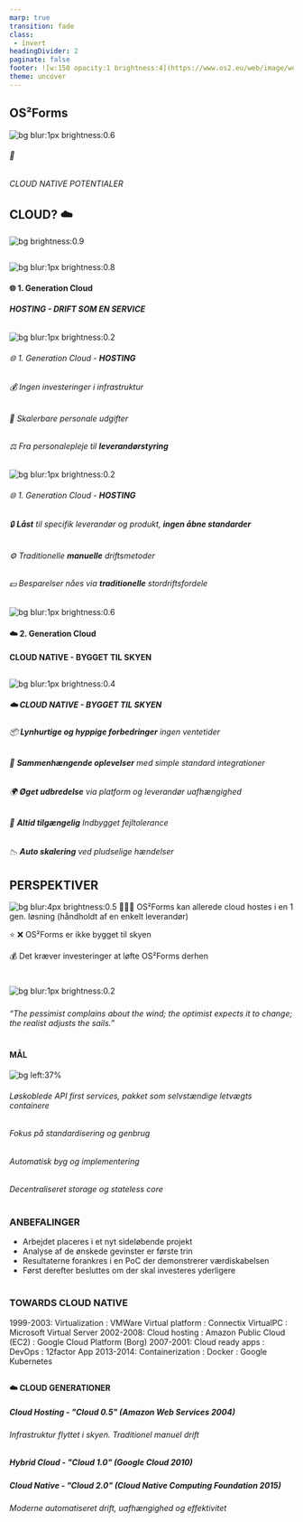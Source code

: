 ```yaml
---
marp: true
transition: fade
class:
 - invert
headingDivider: 2 
paginate: false
footer: ![w:150 opacity:1 brightness:4](https://www.os2.eu/web/image/website/1/logo/OS2%20%E2%80%93%20Offentligt%20digitaliseringsf%C3%A6llesskab?unique=8a4ead6)
theme: uncover
---
```


## **OS²Forms**
![bg blur:1px brightness:0.6](https://images.pexels.com/photos/2382845/pexels-photo-2382845.jpeg?auto=compress&cs=tinysrgb&w=1260&h=750&dpr=1)
###### :small_blue_diamond:
###### CLOUD NATIVE POTENTIALER

## CLOUD? :cloud:
![bg brightness:0.9](https://images.pexels.com/photos/3472690/pexels-photo-3472690.jpeg)
<!--Hvad mener styregruppen når de siger Cloud? Hvilke forventede effekter eller gevinster ser i komme ud af en investering i cloud?-->

##
![bg blur:1px brightness:0.8](https://images.pexels.com/photos/2064123/pexels-photo-2064123.jpeg)
#### 🌐 1. Generation Cloud

###### **HOSTING - DRIFT SOM EN SERVICE**

##
![bg blur:1px brightness:0.2](https://images.pexels.com/photos/2064123/pexels-photo-2064123.jpeg)
###### 🌐 1. Generation Cloud - **HOSTING**<!-- Fokus på maskinrummet og på de voksende udgifter til uddannet personale, men set fra anvenderens synspunkt er det servicen den samme eller en lille smule forværret -->

###### :moneybag: Ingen investeringer i infrastruktur

###### 👤 Skalerbare personale udgifter

###### ⚖️ Fra personalepleje til **leverandørstyring**

##
![bg blur:1px brightness:0.2](https://images.pexels.com/photos/2064123/pexels-photo-2064123.jpeg)
###### 🌐 1. Generation Cloud - **HOSTING**

###### 🔒 **Låst** til specifik leverandør og produkt, **ingen åbne standarder**

###### :gear: Traditionelle **manuelle** driftsmetoder

###### 💵 Besparelser nåes via **traditionelle** stordriftsfordele


##
![bg blur:1px brightness:0.6](https://images.pexels.com/photos/1381415/pexels-photo-1381415.jpeg?auto=compress&cs=tinysrgb&w=1260&h=750&dpr=1)
#### :cloud: 2. Generation Cloud
#### CLOUD NATIVE - **BYGGET TIL SKYEN**<!--Bredere fokus på at levere kvalitet til de mennesker der møder teknologien og som noget nyt også dem som udvikler teknologien. Ingen ventetider, konstant tilgængelige services og lynhurtig iplementering af nye ydelser til borgerne -->

##
![bg blur:1px brightness:0.4](https://images.pexels.com/photos/1381415/pexels-photo-1381415.jpeg?auto=compress&cs=tinysrgb&w=1260&h=750&dpr=1)

##### :cloud: CLOUD NATIVE - **BYGGET TIL SKYEN**

###### 📦 **Lynhurtige og hyppige forbedringer** ingen ventetider <!-- Med løskoblede services og moduler kan forskellige teams på tværs af leverandører arbejde uafhængigt på leverancer og dermed ingen ventetid på levering fordi det ene team har en længere leveringstid og at hele applikationen skal genbygges-->
###### :link: **Sammenhængende oplevelser** med simple standard integrationer <!-- Brugeren vil have en mere strømlinet og sammenhængende oplevelse, når forskellige tjenester og applikationer kan arbejde sammen uden problemer. For eksempel, hvis en cloud-native e-handelsapplikation er integreret med en cloud-baseret betalingstjeneste, kan brugeren gennemføre køb uden at skulle forlade applikationen.-->
###### :earth_africa: **Øget udbredelse** via platform og leverandør uafhængighed <!--Cloud-native applikationer har potentialet til at nå et bredere publikum på grund af deres globale skalerbarhed, platformuafhængighed og evne til hurtig iteration. Desuden giver nem integration med andre cloud-tjenester brugerne adgang til en bredere vifte af funktioner og tjenester, hvilket kan gøre produktet mere attraktivt. Endelig giver leverandøruafhængighed virksomhederne frihed til at vælge den cloud-leverandør, der bedst opfylder deres specifikke behov og krav, hvilket kan hjælpe med at holde omkostningerne nede og sikre, at virksomheden får mest muligt ud af sin investering i skyen.-->
###### :rocket: **Altid tilgængelig** Indbygget fejltolerance<!--Recovery er automatisk -->
###### 📉 **Auto skalering** ved pludselige hændelser<!-- Kan nemt skaleres op eller ned efter behov. Skalerer automatisk ved uforudsete ændringer. Dette betyder, at du kan håndtere pludselige stigninger i trafikken uden at skulle investere i ekstra hardware. --> 



## PERSPEKTIVER
![bg blur:4px brightness:0.5](https://images.unsplash.com/photo-1592111332908-f8f7fe1bb041?auto=format&fit=crop&q=80&w=1480&ixlib=rb-4.0.3&ixid=M3wxMjA3fDB8MHxwaG90by1wYWdlfHx8fGVufDB8fHx8fA%3D%3D)
👨🏻‍💻 OS²Forms kan allerede cloud hostes i en 1 gen. løsning
(håndholdt af en enkelt leverandør)

:star:
❌ OS²Forms er ikke bygget til skyen

:moneybag: Det kræver investeringer at løfte OS²Forms derhen

#
![bg blur:1px brightness:0.2](https://images.pexels.com/photos/5238645/pexels-photo-5238645.jpeg)
###
###
###
###
###
###

*“The pessimist complains about the wind;
 the optimist expects it to change;
  the realist adjusts the sails.”*
#
#### **MÅL**
![bg left:37%](https://images.pexels.com/photos/7993050/pexels-photo-7993050.jpeg?auto=compress&cs=tinysrgb&w=1260&h=750&dpr=1)
###### Løskoblede API first services, pakket som selvstændige letvægts containere
###### Fokus på standardisering og genbrug
###### Automatisk byg og implementering
###### Decentraliseret storage og stateless core

#
### ANBEFALINGER

* Arbejdet placeres i et nyt sideløbende projekt
* Analyse af de ønskede gevinster er første trin
* Resultaterne forankres i en PoC der demonstrerer værdiskabelsen
* Først derefter besluttes om der skal investeres yderligere

#
### TOWARDS **CLOUD NATIVE**
1999-2003: Virtualization : VMWare Virtual platform : Connectix VirtualPC : Microsoft Virtual Server 
2002-2008: Cloud hosting : Amazon Public Cloud (EC2) : Google Cloud Platform (Borg)
2007-2001: Cloud ready apps : DevOps : 12factor App
2013-2014: Containerization : Docker : Google Kubernetes

##
#### :cloud: **CLOUD** GENERATIONER 
##### **Cloud Hosting** - "Cloud 0.5" (Amazon Web Services 2004)
###### Infrastruktur flyttet i skyen. Traditionel manuel drift
##### **Hybrid Cloud** - "Cloud 1.0" (Google Cloud 2010)
##### **Cloud Native** - "Cloud 2.0"  (Cloud Native Computing Foundation 2015)
###### Moderne automatiseret drift, uafhængighed og effektivitet